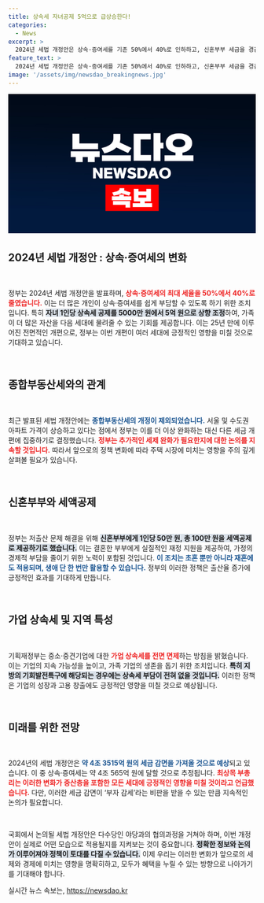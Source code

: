 ```yaml
---
title: 상속세 자녀공제 5억으로 급상승한다!
categories:
  - News
excerpt: >
  2024년 세법 개정안은 상속·증여세를 기존 50%에서 40%로 인하하고, 신혼부부 세금을 경감하는 등 중산층 지원 방안을 대폭 강화했습니다. 이번 개정안은 25년 만의 큰 변화로, 과세표준과 공제를 조정하며 4조 원 규모의 세금 감면을 예고하고 있습니다.
feature_text: >
  2024년 세법 개정안은 상속·증여세를 기존 50%에서 40%로 인하하고, 신혼부부 세금을 경감하는 등 중산층 지원 방안을 대폭 강화했습니다. 이번 개정안은 25년 만의 큰 변화로, 과세표준과 공제를 조정하며 4조 원 규모의 세금 감면을 예고하고 있습니다.
image: '/assets/img/newsdao_breakingnews.jpg'
---
```


<p><img src="/assets/img/newsdao_breakingnews.jpg" alt="bookingtag 속보" /></p>

<h2 data-ke-size="size26">2024년 세법 개정안 : 상속·증여세의 변화</h2>

<p data-ke-size="size16">&nbsp;</p> 

<p>정부는 2024년 세법 개정안을 발표하며, <b><span style="color: #ee2323;">상속·증여세의 최대 세율을 50%에서 40%로 줄였습니다.</span></b> 이는 더 많은 개인이 상속·증여세를 쉽게 부담할 수 있도록 하기 위한 조치입니다. 특히 <b><span style="background-color: #21538527;">자녀 1인당 상속세 공제를 5000만 원에서 5억 원으로 상향 조정</span></b>하여, 가족이 더 많은 자산을 다음 세대에 물려줄 수 있는 기회를 제공합니다. 이는 25년 만에 이루어진 전면적인 개편으로, 정부는 이번 개편이 여러 세대에 긍정적인 영향을 미칠 것으로 기대하고 있습니다.</p>

<p data-ke-size="size16">&nbsp;</p> 

<h2 data-ke-size="size26">종합부동산세와의 관계</h2>

<p data-ke-size="size16">&nbsp;</p> 

<p>최근 발표된 세법 개정안에는 <b><span style="color: #1a5490;">종합부동산세의 개정이 제외되었습니다.</span></b> 서울 및 수도권 아파트 가격이 상승하고 있다는 점에서 정부는 이를 더 이상 완화하는 대신 다른 세금 개편에 집중하기로 결정했습니다. <b><span style="color: #ee2323;">정부는 추가적인 세제 완화가 필요한지에 대한 논의를 지속할 것입니다.</span></b> 따라서 앞으로의 정책 변화에 따라 주택 시장에 미치는 영향을 주의 깊게 살펴볼 필요가 있습니다. </p>

<p data-ke-size="size16">&nbsp;</p> 

<h2 data-ke-size="size26">신혼부부와 세액공제</h2>

<p data-ke-size="size16">&nbsp;</p> 

<p>정부는 저출산 문제 해결을 위해 <b><span style="background-color: #21538527;">신혼부부에게 1인당 50만 원, 총 100만 원을 세액공제로 제공하기로 했습니다.</span></b> 이는 결혼한 부부에게 실질적인 재정 지원을 제공하여, 가정의 경제적 부담을 줄이기 위한 노력이 포함된 것입니다. <b><span style="color: #1a5490;">이 조치는 초혼 뿐만 아니라 재혼에도 적용되며, 생애 단 한 번만 활용할 수 있습니다.</span></b> 정부의 이러한 정책은 출산율 증가에 긍정적인 효과를 기대하게 만듭니다.</p>

<p data-ke-size="size16">&nbsp;</p> 

<h2 data-ke-size="size26">가업 상속세 및 지역 특성</h2>

<p data-ke-size="size16">&nbsp;</p> 

<p>기획재정부는 중소·중견기업에 대한 <b><span style="color: #ee2323;">가업 상속세를 전면 면제</span></b>하는 방침을 밝혔습니다. 이는 기업의 지속 가능성을 높이고, 가족 기업의 생존을 돕기 위한 조치입니다. <b><span style="background-color: #21538527;">특히 지방의 기회발전특구에 해당되는 경우에는 상속세 부담이 전혀 없을 것입니다.</span></b> 이러한 정책은 기업의 성장과 고용 창출에도 긍정적인 영향을 미칠 것으로 예상됩니다.</p>

<p data-ke-size="size16">&nbsp;</p> 

<h2 data-ke-size="size26">미래를 위한 전망</h2>

<p data-ke-size="size16">&nbsp;</p> 

<p>2024년의 세법 개정안은 <b><span style="color: #1a5490;">약 4조 3515억 원의 세금 감면을 가져올 것으로 예상</span></b>되고 있습니다. 이 중 상속·증여세는 약 4조 565억 원에 달할 것으로 추정됩니다. <b><span style="color: #ee2323;">최상목 부총리는 이러한 변화가 중산층을 포함한 모든 세대에 긍정적인 영향을 미칠 것이라고 언급했습니다.</span></b> 다만, 이러한 세금 감면이 ‘부자 감세’라는 비판을 받을 수 있는 만큼 지속적인 논의가 필요합니다. </p>

<p data-ke-size="size16">&nbsp;</p> 

<p>국회에서 논의될 세법 개정안은 다수당인 야당과의 협의과정을 거쳐야 하며, 이번 개정안이 실제로 어떤 모습으로 적용될지를 지켜보는 것이 중요합니다. <b><span style="background-color: #21538527;">정확한 정보와 논의가 이루어져야 정책이 토대를 다질 수 있습니다.</span></b> 이제 우리는 이러한 변화가 앞으로의 세제와 경제에 미치는 영향을 명확히하고, 모두가 혜택을 누릴 수 있는 방향으로 나아가기를 기대해야 합니다.</p>
실시간 뉴스 속보는, <a href="https://newsdao.kr" rel="dofollow">https://newsdao.kr</a>


